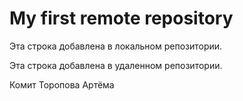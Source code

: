 # My first remote repository

Эта строка добавлена в локальном репозитории.

Эта строка добавлена в удаленном репозитории.

Комит Торопова Артёма